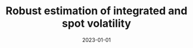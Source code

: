 ---
title: "Robust estimation of integrated and spot volatility"
collection: publications
category: manuscripts
permalink: /publication/robust-estimation-integrated-spot-volatility
excerpt: "This paper develops robust methods for estimating integrated and spot volatility under microstructure noise."
date: 2023-01-01
venue: "Journal of Econometrics"
paperurl: "https://doi.org/10.1016/j.jeconom.2023.105614"
citation: 'Li, Z. M., & Linton, O. (2023). "Robust estimation of integrated and spot volatility." <i>Journal of Econometrics</i>, 105614.'
---